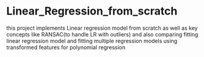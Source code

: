 # Linear_Regression_from_scratch
this project implements Linear regression model from scratch as well as key concepts like RANSAC(to handle LR with outliers) and also comparing fitting linear regression model and fitting multiple regression models using transformed features for polynomial regression
